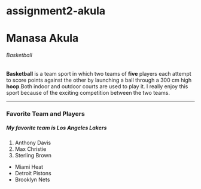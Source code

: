 # assignment2-akula
# Manasa Akula
###### Basketball
**Basketball** is a team sport in which two teams of **five** players each attempt to score points against the other by launching a ball through a 300 cm high **hoop**.Both indoor and outdoor courts are used to play it. I really enjoy this sport because of the exciting competition between the two teams.

-----
### Favorite Team and Players
##### My favorite team is Los Angeles Lakers
1. Anthony Davis
2. Max Christie
3. Sterling Brown

* Miami Heat
* Detroit Pistons
* Brooklyn Nets
